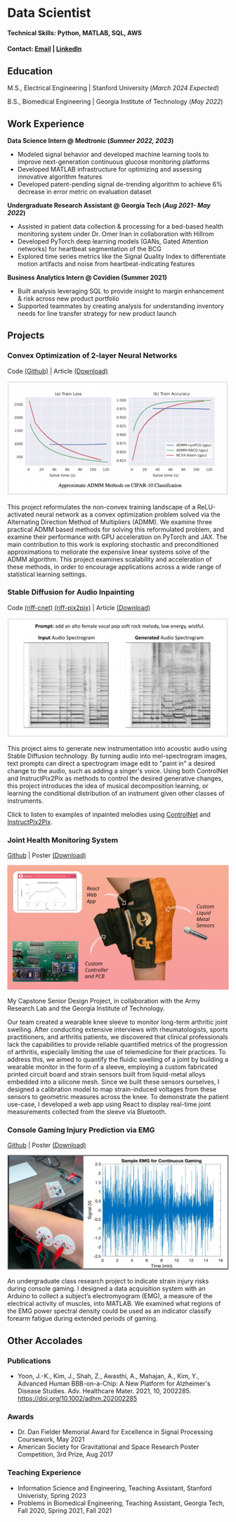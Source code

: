 # Data Scientist

#### Technical Skills: Python, MATLAB, SQL, AWS

#### Contact: [Email](mailto:zshah9@stanford.edu) | [LinkedIn](https://www.linkedin.com/in/zacharyshah/)

## Education
M.S., Electrical Engineering      |     Stanford University (_March 2024 Expected_)	 			        		

B.S., Biomedical Engineering      |     Georgia Institute of Technology (_May 2022_)

## Work Experience

**Data Science Intern @ Medtronic (_Summer 2022, 2023_)**
- Modeled signal behavior and developed machine learning tools to improve next-generation continuous glucose monitoring platforms
- Developed MATLAB infrastructure for optimizing and assessing innovative algorithm features
- Developed patent-pending signal de-trending algorithm to achieve 6% decrease in error metric on evaluation dataset

**Undergraduate Research Assistant @ Georgia Tech (_Aug 2021- May 2022_)**
- Assisted in patient data collection & processing for a bed-based health monitoring system under Dr. Omer Inan in collaboration with Hillrom
- Developed PyTorch deep learning models (GANs, Gated Attention networks) for heartbeat segmentation of the BCG 
- Explored time series metrics like the Signal Quality Index to differentiate motion artifacts and noise from heartbeat-indicating features

**Business Analytics Intern @ Covidien (Summer 2021)**
- Built analysis leveraging SQL to provide insight to margin enhancement & risk across new product portfolio
- Supported teammates by creating analysis for understanding inventory needs for line transfer strategy for new product launch

## Projects

### Convex Optimization of 2-layer Neural Networks
Code [(Github)](https://github.com/zachary-shah/admmNN) | Article <a id="raw-url" href="https://raw.githubusercontent.com/zachary-shah/zachary-shah.github.io/master/assets/writing/ScalableADMMConvexNeuralNetworks.pdf">(Download)</a>

![ScalableAdmm](assets/img/ScalableADMMNN.png)

This project reformulates the non-convex training landscape of a ReLU-activated neural network as a convex optimization problem solved via the Alternating Direction Method of Multipliers (ADMM). We examine three practical ADMM based methods for solving this reformulated problem, and examine their performance with GPU acceleration on PyTorch and JAX. The main contribution to this work is exploring stochastic and preconditioned approximations to meliorate the expensive linear systems solve of the ADMM algorithm. This project examines scalability and acceleration of these methods, in order to encourage applications across a wide range of statistical learning settings. 

### Stable Diffusion for Audio Inpainting

Code [(riff-cnet)](https://github.com/zachary-shah/riff-cnet) [(riff-pix2pix)](https://github.com/zachary-shah/riff-pix2pix) | Article <a id="raw-url" href="https://raw.githubusercontent.com/zachary-shah/zachary-shah.github.io/master/assets/writing/StableDiffusionAudioInpainting.pdf">(Download)</a>

![AudioGeneration](/assets/img/AudioGeneration.png)

This project aims to generate new instrumentation into acoustic audio using Stable Diffusion technology. By turning audio into mel-spectrogram images, text prompts can direct a spectrogram image edit to "paint in" a desired change to the audio, such as adding a singer's voice. Using both ControlNet and InstructPix2Pix as methods to control the desired generative changes, this project introduces the idea of musical decomposition learning, or learning the conditional distribution of an instrument given other classes of instruments.

Click to listen to examples of inpainted melodies using [ControlNet](https://github.com/zachary-shah/riff-cnet/tree/main#examples-of-our-models-samples) and [InstructPix2Pix](https://github.com/zachary-shah/riff-pix2pix#results).

### Joint Health Monitoring System

[Github](https://github.gatech.edu/zshah9/sentrac) | Poster <a id="raw-url" href="https://raw.githubusercontent.com/zachary-shah/zachary-shah.github.io/master/assets/writing/JointHealthMonitor.pdf">(Download)</a>

![KneeMonitor](assets/img/KneeMonitor.png)

My Capstone Senior Design Project, in collaboration with the Army Research Lab and the Georgia Institute of Technology. 

Our team created a wearable knee sleeve to monitor long-term arthritic joint swelling. After conducting extensive interviews with rheumatologists, sports practitioners, and arthritis patients, we discovered that clinical professionals lack the capabilities to provide reliable quantified metrics of the progression of arthritis, especially limiting the use of telemedicine for their practices. To address this, we aimed to quantify the fluidic swelling of a joint by building a wearable monitor in the form of a sleeve, employing a custom fabricated printed circuit board and strain sensors built from liquid-metal alloys embedded into a silicone mesh. Since we built these sensors ourselves, I designed a calibration model to map strain-induced voltages from these sensors to geometric measures across the knee. To demonstrate the patient use-case, I developed a web app using React to display real-time joint measurements collected from the sleeve via Bluetooth.

### Console Gaming Injury Prediction via EMG

[Github](https://github.com/zachary-shah/emg-rsi-indicator) | Poster <a id="raw-url" href="https://raw.githubusercontent.com/zachary-shah/zachary-shah.github.io/master/assets/writing/ConsoleGamingEMGforRSI.pdf">(Download)</a>

![EMGForGaming](assets/img/EMGForGaming.png)

An undergraduate class research project to indicate strain injury risks during console gaming. I designed a data acquisition system with an Arduino to collect a subject’s electromyogram (EMG), a measure of the electrical activity of muscles, into MATLAB. We examined what regions of the EMG power spectral density could be used as an indicator classify forearm fatigue during extended periods of gaming. 

## Other Accolades

### Publications
- Yoon, J.-K., Kim, J., Shah, Z., Awasthi, A., Mahajan, A., Kim, Y., Advanced Human BBB-on-a-Chip: A New Platform for Alzheimer's Disease Studies. Adv. Healthcare Mater. 2021, 10, 2002285. https://doi.org/10.1002/adhm.202002285

### Awards
- Dr. Dan Fielder Memorial Award for Excellence in Signal Processing Coursework, May 2021
- American Society for Gravitational and Space Research Poster Competition, 3rd Prize, Aug 2017

### Teaching Experience
- Information Science and Engineering, Teaching Assistant, Stanford Univeristy, Spring 2023
- Problems in Biomedical Engineering, Teaching Assistant, Georgia Tech, Fall 2020, Spring 2021, Fall 2021